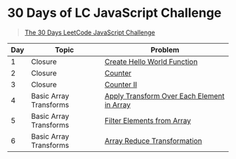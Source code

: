 # 30 Days of LC JavaScript Challenge

> [The 30 Days LeetCode JavaScript Challenge](https://leetcode.com/discuss/study-guide/3458761/)

| Day | Topic                  | Problem                                                                 |
| --- | ---------------------- | ----------------------------------------------------------------------- |
| 1   | Closure                | [Create Hello World Function](./problems/Day1/README.md)                |
| 2   | Closure                | [Counter](./problems/Day2/README.md)                                    |
| 3   | Closure                | [Counter II](./problems/Day3/README.md)                                 |
| 4   | Basic Array Transforms | [Apply Transform Over Each Element in Array](./problems/Day4/README.md) |
| 5   | Basic Array Transforms | [Filter Elements from Array](./problems/Day5/README.md)                 |
| 6   | Basic Array Transforms | [Array Reduce Transformation](./problems/Day6/README.md)                |
